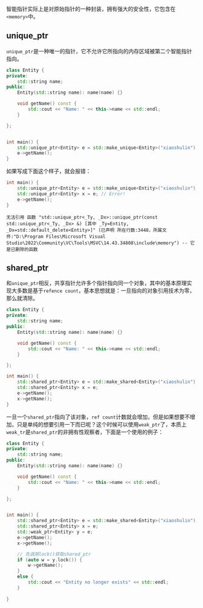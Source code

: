 智能指针实际上是对原始指针的一种封装，拥有强大的安全性，它包含在`<memory>`中。
## unique_ptr

`unique_ptr`是一种唯一的指针，它不允许它所指向的内存区域被第二个智能指针指向。

```cpp
class Entity {
private:
	std::string name;
public:
	Entity(std::string name): name(name) {}

	void getName() const {
		std::cout << "Name: " << this->name << std::endl;
	}

};


int main() {
	std::unique_ptr<Entity> e = std::make_unique<Entity>("xiaoshulin");
	e->getName();
}
```

如果写成下面这个样子，就会报错：

```cpp
int main() {
	std::unique_ptr<Entity> e = std::make_unique<Entity>("xiaoshulin");
	std::unique_ptr<Entity> x = e; // Error!
	e->getName();
}
```

```
无法引用 函数 "std::unique_ptr<_Ty, _Dx>::unique_ptr(const std::unique_ptr<_Ty, _Dx> &) [其中 _Ty=Entity, _Dx=std::default_delete<Entity>]" (已声明 所在行数:3448，所属文件:"D:\Program Files\Microsoft Visual Studio\2022\Community\VC\Tools\MSVC\14.43.34808\include\memory") -- 它是已删除的函数
```

## shared_ptr

和`unique_ptr`相反，共享指针允许多个指针指向同一个对象，其中的基本原理实现大多数是基于`refence count`，基本思想就是：一旦指向的对象引用技术为零，那么就清除。

```cpp
class Entity {
private:
	std::string name;
public:
	Entity(std::string name): name(name) {}

	void getName() const {
		std::cout << "Name: " << this->name << std::endl;
	}

};

int main() {
	std::shared_ptr<Entity> e = std::make_shared<Entity>("xiaoshulin");
	std::shared_ptr<Entity> x = e;
	e->getName();
	x->getName();
}
```

一旦一个`shared_ptr`指向了该对象，`ref count`计数就会增加，但是如果想要不增加，只是单纯的想要引用一下而已呢？这个时候可以使用`weak_ptr`了，本质上`weak_tr`是`shared_ptr`的非拥有性观察者，下面是一个使用的例子：

```cpp
class Entity {
private:
	std::string name;
public:
	Entity(std::string name): name(name) {}

	void getName() const {
		std::cout << "Name: " << this->name << std::endl;
	}

};


int main() {
	std::shared_ptr<Entity> e = std::make_shared<Entity>("xiaoshulin");
	std::shared_ptr<Entity> x = e;
	std::weak_ptr<Entity> y = e;
	e->getName();
	x->getName();

	// 先调用lock()获取shared_ptr
	if (auto w = y.lock()) {
		w->getName();
	}
	else {
		std::cout << "Entity no longer exists" << std::endl;
	}
	
}
```

